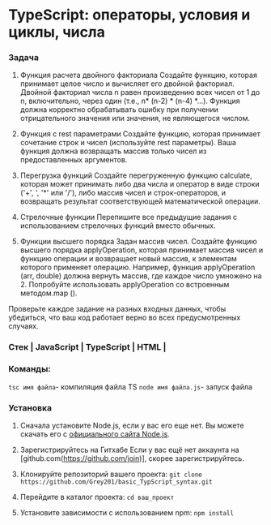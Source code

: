 # TypeScript: операторы, условия и циклы, числа

### Задача
1. Функция расчета двойного факториала
Создайте функцию, которая принимает целое число и вычисляет его двойной факториал. Двойной факториал числа n равен произведению всех чисел от 1 до n, включительно, через один (т.е., n* (n-2) * (n-4) *...). Функция должна корректно обрабатывать ошибку при получении отрицательного значения или значения, не являющегося числом.

2. Функция с rest параметрами
Создайте функцию, которая принимает сочетание строк и чисел (используйте rest параметры). Ваша функция должна возвращать массив только чисел из предоставленных аргументов.

3. Перегрузка функций
Создайте перегруженную функцию calculate, которая может принимать либо два числа и оператор в виде строки ('+', ', '*' или '/'), либо массив чисел и строк-операторов, и возвращать результат соответствующей математической операции.

4. Стрелочные функции
Перепишите все предыдущие задания с использованием стрелочных функций вместо обычных.

5. Функции высшего порядка
Задан массив чисел. Создайте функцию высшего порядка applyOperation, которая принимает массив чисел и функцию операции и возвращает новый массив, к элементам которого применяет операцию. Например, функция applyOperation 
(arr, double) должна вернуть массив, где каждое число умножено на 2. Попробуйте использовать applyOperation со встроенным методом.map ().

Проверьте каждое задание на разных входных данных, чтобы убедиться, что ваш код работает верно во всех предусмотренных случаях.

### Стек | JavaScript | TypeScript | HTML |

### Команды:

`tsc имя файла`- компиляция файла  TS
`node имя файла.js`- запуск файла

### Установка

1. Сначала установите Node.js, если у вас его еще нет. Вы можете скачать его с [официального сайта Node.js](https://nodejs.org/).

2. Зарегистрируйтесь на Гитхабе
Если у вас ещё нет аккаунта на [github.com(https://github.com/join)], скорее зарегистрируйтесь.

3. Клонируйте репозиторий вашего проекта:
   ``` git clone https://github.com/Grey201/basic_TypScript_syntax.git ```

4. Перейдите в каталог проекта:
```cd ваш_проект ```

5. Установите зависимости с использованием npm:
``` npm install ```